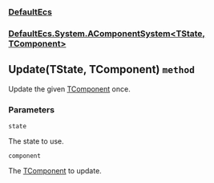 ### [DefaultEcs](./DefaultEcs.md 'DefaultEcs')
### [DefaultEcs.System.AComponentSystem&lt;TState, TComponent&gt;](./DefaultEcs-System-AComponentSystem-TState-_TComponent-.md 'DefaultEcs.System.AComponentSystem&lt;TState, TComponent&gt;')
## Update(TState, TComponent) `method`
Update the given [TComponent](./DefaultEcs-System-AComponentSystem-TState-_TComponent-.md#TComponent 'TComponent') once.
### Parameters

<a name='DefaultEcs-System-AComponentSystem-TState-_TComponent--Update(TState-_TComponent)-state'></a>
`state`

The state to use.

<a name='DefaultEcs-System-AComponentSystem-TState-_TComponent--Update(TState-_TComponent)-component'></a>
`component`

The [TComponent](./DefaultEcs-System-AComponentSystem-TState-_TComponent-.md#TComponent 'TComponent') to update.

